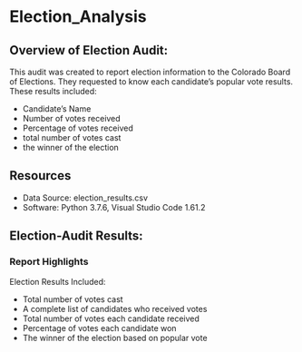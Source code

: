 # Election_Analysis
## Overview of Election Audit: 
This audit was created to report election information to the Colorado Board of Elections. They requested to know each candidate’s popular vote results. These results included:  
-	Candidate’s Name
-	Number of votes received
-	Percentage of votes received
-	total number of votes cast
-	the winner of the election 
## Resources 
-	Data Source: election_results.csv
-	Software: Python 3.7.6, Visual Studio Code 1.61.2
## Election-Audit Results: 
### Report Highlights
Election Results Included: 
-	Total number of votes cast
-	A complete list of candidates who received votes
-	Total number of votes each candidate received
-	Percentage of votes each candidate won
-	The winner of the election based on popular vote
